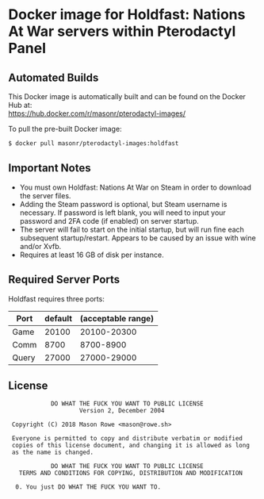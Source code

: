# Docker image for Holdfast: Nations At War servers within Pterodactyl Panel

## Automated Builds

This Docker image is automatically built and can be found on the Docker Hub at:  
https://hub.docker.com/r/masonr/pterodactyl-images/

To pull the pre-built Docker image:  
```bash
$ docker pull masonr/pterodactyl-images:holdfast
```

## Important Notes

* You must own Holdfast: Nations At War on Steam in order to download the server files.
* Adding the Steam password is optional, but Steam username is necessary. If password is left blank, you will need to input your password and 2FA code (if enabled) on server startup.
* The server will fail to start on the initial startup, but will run fine each subsequent startup/restart. Appears to be caused by an issue with wine and/or Xvfb.
* Requires at least 16 GB of disk per instance.

## Required Server Ports

Holdfast requires three ports:

| Port    | default | (acceptable range) |
|---------| ------- | ------------------ |
| Game    | 20100   | 20100-20300        |
| Comm    | 8700    | 8700-8900          |
| Query   | 27000   | 27000-29000        |

## License
```
            DO WHAT THE FUCK YOU WANT TO PUBLIC LICENSE
                    Version 2, December 2004

 Copyright (C) 2018 Mason Rowe <mason@rowe.sh>

 Everyone is permitted to copy and distribute verbatim or modified
 copies of this license document, and changing it is allowed as long
 as the name is changed.

            DO WHAT THE FUCK YOU WANT TO PUBLIC LICENSE
   TERMS AND CONDITIONS FOR COPYING, DISTRIBUTION AND MODIFICATION

  0. You just DO WHAT THE FUCK YOU WANT TO.
```
